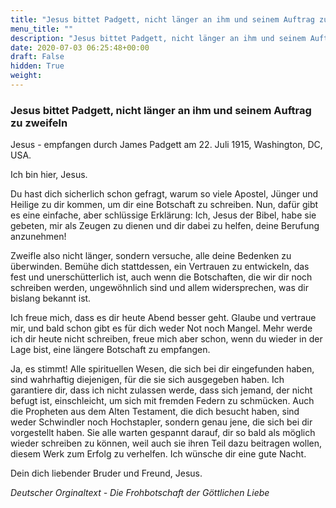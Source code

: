 ```yaml
---
title: "Jesus bittet Padgett, nicht länger an ihm und seinem Auftrag zu zweifeln"
menu_title: ""
description: "Jesus bittet Padgett, nicht länger an ihm und seinem Auftrag zu zweifeln"
date: 2020-07-03 06:25:48+00:00
draft: False
hidden: True
weight:
---
```

### Jesus bittet Padgett, nicht länger an ihm und seinem Auftrag zu zweifeln

Jesus - empfangen durch James Padgett am 22. Juli 1915, Washington, DC, USA.

Ich bin hier, Jesus.

Du hast dich sicherlich schon gefragt, warum so viele Apostel, Jünger und Heilige zu dir kommen, um dir eine Botschaft zu schreiben. Nun, dafür gibt es eine einfache, aber schlüssige Erklärung: Ich, Jesus der Bibel, habe sie gebeten, mir als Zeugen zu dienen und dir dabei zu helfen, deine Berufung anzunehmen!  

Zweifle also nicht länger, sondern versuche, alle deine Bedenken zu überwinden. Bemühe dich stattdessen, ein Vertrauen zu entwickeln, das fest und unerschütterlich ist, auch wenn die Botschaften, die wir dir noch schreiben werden, ungewöhnlich sind und allem widersprechen, was dir bislang bekannt ist.

Ich freue mich, dass es dir heute Abend besser geht. Glaube und vertraue mir, und bald schon gibt es für dich weder Not noch Mangel. Mehr werde ich dir heute nicht schreiben, freue mich aber schon, wenn du wieder in der Lage bist, eine längere Botschaft zu empfangen.

Ja, es stimmt! Alle spirituellen Wesen, die sich bei dir eingefunden haben, sind wahrhaftig diejenigen, für die sie sich ausgegeben haben. Ich garantiere dir, dass ich nicht zulassen werde, dass sich jemand, der nicht befugt ist, einschleicht, um sich mit fremden Federn zu schmücken. Auch die Propheten aus dem Alten Testament, die dich besucht haben, sind weder Schwindler noch Hochstapler, sondern genau jene, die sich bei dir vorgestellt haben. Sie alle warten gespannt darauf, dir so bald als möglich wieder schreiben zu können, weil auch sie ihren Teil dazu beitragen wollen, diesem Werk zum Erfolg zu verhelfen. Ich wünsche dir eine gute Nacht.

Dein dich liebender Bruder und Freund, Jesus.

*Deutscher Orginaltext - Die Frohbotschaft der Göttlichen Liebe*
